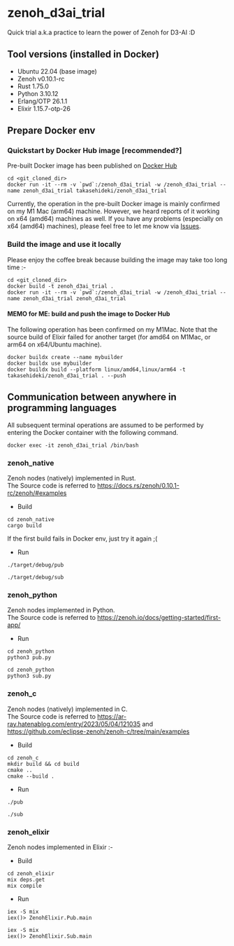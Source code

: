 # zenoh_d3ai_trial

Quick trial a.k.a practice to learn the power of Zenoh for D3-AI :D

## Tool versions (installed in Docker)

- Ubuntu 22.04 (base image)
- Zenoh v0.10.1-rc
- Rust 1.75.0
- Python 3.10.12
- Erlang/OTP 26.1.1
- Elixir 1.15.7-otp-26

## Prepare Docker env

### Quickstart by Docker Hub image [recommended?]

Pre-built Docker image has been published on [Docker Hub](https://hub.docker.com/repository/docker/takasehideki/zenoh_d3ai_trial/general)

```
cd <git_cloned_dir>
docker run -it --rm -v `pwd`:/zenoh_d3ai_trial -w /zenoh_d3ai_trial --name zenoh_d3ai_trial takasehideki/zenoh_d3ai_trial
```

Currently, the operation in the pre-built Docker image is mainly confirmed on my M1 Mac (arm64) machine.
However, we heard reports of it working on x64 (amd64) machines as well.
If you have any problems (especially on x64 (amd64) machines), please feel free to let me know via [Issues](https://github.com/takasehideki/zenoh_d3ai_trial/issues).

### Build the image and use it locally

Please enjoy the coffee break because building the image may take too long time :-

```
cd <git_cloned_dir>
docker build -t zenoh_d3ai_trial .
docker run -it --rm -v `pwd`:/zenoh_d3ai_trial -w /zenoh_d3ai_trial --name zenoh_d3ai_trial zenoh_d3ai_trial
```

#### MEMO for ME: build and push the image to Docker Hub

The following operation has been confirmed on my M1Mac.
Note that the source build of Elixir failed for another target (for amd64 on M1Mac, or arm64 on x64/Ubuntu machine).

```
docker buildx create --name mybuilder
docker buildx use mybuilder
docker buildx build --platform linux/amd64,linux/arm64 -t takasehideki/zenoh_d3ai_trial . --push
```

## Communication between anywhere in programming languages

All subsequent terminal operations are assumed to be performed by entering the Docker container with the following command.

```
docker exec -it zenoh_d3ai_trial /bin/bash
```

### zenoh_native

Zenoh nodes (natively) implemented in Rust.  
The Source code is referred to https://docs.rs/zenoh/0.10.1-rc/zenoh/#examples

- Build
```
cd zenoh_native
cargo build
```

If the first build fails in Docker env, just try it again ;(

- Run
```
./target/debug/pub
```
```
./target/debug/sub
```

### zenoh_python

Zenoh nodes implemented in Python.  
The Source code is referred to https://zenoh.io/docs/getting-started/first-app/

- Run
```
cd zenoh_python
python3 pub.py
```
```
cd zenoh_python
python3 sub.py
```

### zenoh_c

Zenoh nodes (natively) implemented in C.  
The Source code is referred to https://ar-ray.hatenablog.com/entry/2023/05/04/121035 and https://github.com/eclipse-zenoh/zenoh-c/tree/main/examples

- Build
```
cd zenoh_c
mkdir build && cd build
cmake ..
cmake --build .
```

- Run
```
./pub
```
```
./sub
```

### zenoh_elixir

Zenoh nodes implemented in Elixir :-

- Build
```
cd zenoh_elixir
mix deps.get
mix compile
```

- Run
```
iex -S mix
iex()> ZenohElixir.Pub.main
```
```
iex -S mix
iex()> ZenohElixir.Sub.main
```
